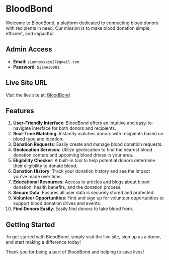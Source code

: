 # BloodBond

Welcome to BloodBond, a platform dedicated to connecting blood donors with recipients in need. Our mission is to make blood donation simple, efficient, and impactful.

## Admin Access

- **Email**: `siamhossain27@gmail.com`
- **Password**: `SiamAi0901`

## Live Site URL

Visit the live site at: [BloodBond](https://blood-bond-f0feb.web.app)

## Features

1. **User-Friendly Interface**: BloodBond offers an intuitive and easy-to-navigate interface for both donors and recipients.
2. **Real-Time Matching**: Instantly matches donors with recipients based on blood type and location.
3. **Donation Requests**: Easily create and manage blood donation requests.
4. **Geolocation Services**: Utilize geolocation to find the nearest blood donation centers and upcoming blood drives in your area.
5. **Eligibility Checker**: A built-in tool to help potential donors determine their eligibility to donate blood.
6. **Donation History**: Track your donation history and see the impact you've made over time.
7. **Educational Resources**: Access to articles and blogs about blood donation, health benefits, and the donation process.
8. **Secure Data**: Ensures all user data is securely stored and protected.
9. **Volunteer Opportunities**: Find and sign up for volunteer opportunities to support blood donation drives and events.
10. **Find Donors Easily**: Easily find donors to take blood from.

## Getting Started

To get started with BloodBond, simply visit the live site, sign up as a donor, and start making a difference today!

Thank you for being a part of BloodBond and helping to save lives!

